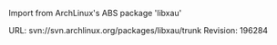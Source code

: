 Import from ArchLinux's ABS package 'libxau'

URL: svn://svn.archlinux.org/packages/libxau/trunk
Revision: 196284

